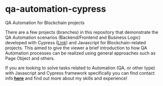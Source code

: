 # qa-automation-cypress
QA Automation for Blockchain projects

There are a few projects (branches) in this repository that demonstrate the QA Automation scenarios (Backend/Frontend and Business Logic) developed with Cypress ([Link](https://www.cypress.io/)) and Javascript for Blockchain-related projects.
This aimed to give the viewer a brief introduction to how QA Automation processes can be realized using general approaches such as Page Object and others.

If you are looking to solve tasks related to Automation (QA, or other type) with Javascript and Cypress framework specifically you can find contact info **[here](https://github.com/Mazon7)** and find out more about my skills and experience!
